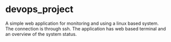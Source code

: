 # devops_project

A simple web application for monitoring and using a linux based system.
The connection is through ssh.
The application has web based terminal and an overview of the system status.
